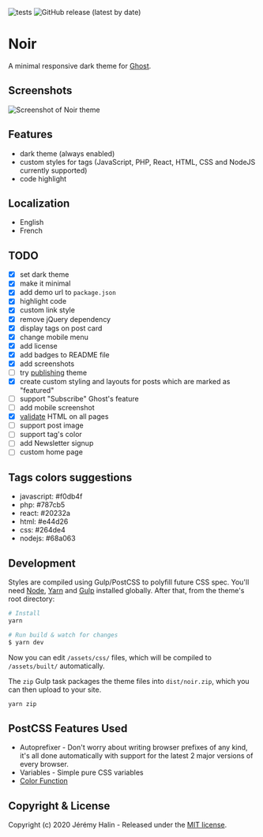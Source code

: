 ![tests](https://github.com/jeremyhalin/noir/workflows/tests/badge.svg)
![GitHub release (latest by date)](https://img.shields.io/github/v/release/jeremyhalin/noir)

# Noir

A minimal responsive dark theme for [Ghost](https://ghost.org/).

## Screenshots

![Screenshot of Noir theme](https://raw.githubusercontent.com/jeremyhalin/noir/master/assets/screenshot-desktop.jpg)

## Features

-   dark theme (always enabled)
-   custom styles for tags (JavaScript, PHP, React, HTML, CSS and NodeJS currently supported)
-   code highlight

## Localization

-   English
-   French

## TODO

-   [x] set dark theme
-   [x] make it minimal
-   [x] add demo url to `package.json`
-   [x] highlight code
-   [x] custom link style
-   [x] remove jQuery dependency
-   [x] display tags on post card
-   [x] change mobile menu
-   [x] add license
-   [x] add badges to README file
-   [x] add screenshots
-   [ ] try [publishing](https://ghost.org/marketplace/submit/) theme
-   [x] create custom styling and layouts for posts which are marked as "featured"
-   [ ] support "Subscribe" Ghost's feature
-   [ ] add mobile screenshot
-   [x] [validate](https://validator.w3.org) HTML on all pages
-   [ ] support post image
-   [ ] support tag's color
-   [ ] add Newsletter signup
-   [ ] custom home page

## Tags colors suggestions

-   javascript: #f0db4f
-   php: #787cb5
-   react: #20232a
-   html: #e44d26
-   css: #264de4
-   nodejs: #68a063

## Development

Styles are compiled using Gulp/PostCSS to polyfill future CSS spec. You'll need [Node](https://nodejs.org/), [Yarn](https://yarnpkg.com/) and [Gulp](https://gulpjs.com) installed globally. After that, from the theme's root directory:

```bash
# Install
yarn

# Run build & watch for changes
$ yarn dev
```

Now you can edit `/assets/css/` files, which will be compiled to `/assets/built/` automatically.

The `zip` Gulp task packages the theme files into `dist/noir.zip`, which you can then upload to your site.

```bash
yarn zip
```

## PostCSS Features Used

-   Autoprefixer - Don't worry about writing browser prefixes of any kind, it's all done automatically with support for the latest 2 major versions of every browser.
-   Variables - Simple pure CSS variables
-   [Color Function](https://github.com/postcss/postcss-color-function)

## Copyright & License

Copyright (c) 2020 Jérémy Halin - Released under the [MIT license](LICENSE).
